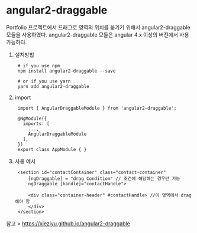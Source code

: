 # angular2-draggable

Portfolio 프로젝트에서 드래그로 영역의 위치를 옮기기 위해서 angular2-draggable 모듈을 사용하였다.
angular2-draggable 모듈은 angular 4.x 이상의 버전에서 사용 가능하다.


1. 설치방법

        # if you use npm
        npm install angular2-draggable --save

        # or if you use yarn
        yarn add angular2-draggable


2. import

        import { AngularDraggableModule } from 'angular2-draggable';

        @NgModule({
          imports: [
            ...,
            AngularDraggableModule
          ],
        })
        export class AppModule { }


3. 사용 예시

        <section id="contactContainer" class="contact-container"
            [ngDraggable] = "drag Condition" // 조건에 해당하는 경우만 가능
            ngDraggable [handle]="contactHandle">

            <div class="container-header" #contactHandle> //이 영역에서 drag 해야 함
            </div>
        </section>


참고 > https://xieziyu.github.io/angular2-draggable